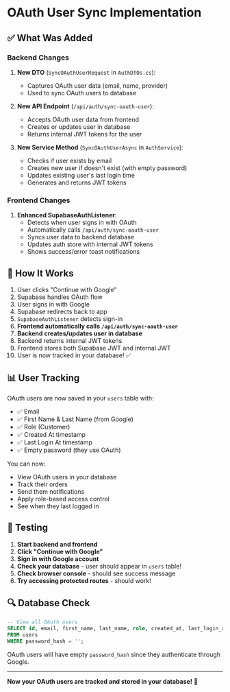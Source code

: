 # OAuth User Sync Implementation

## ✅ What Was Added

### Backend Changes

1. **New DTO** (`SyncOAuthUserRequest` in `AuthDTOs.cs`):
   - Captures OAuth user data (email, name, provider)
   - Used to sync OAuth users to database

2. **New API Endpoint** (`/api/auth/sync-oauth-user`):
   - Accepts OAuth user data from frontend
   - Creates or updates user in database
   - Returns internal JWT tokens for the user

3. **New Service Method** (`SyncOAuthUserAsync` in `AuthService`):
   - Checks if user exists by email
   - Creates new user if doesn't exist (with empty password)
   - Updates existing user's last login time
   - Generates and returns JWT tokens

### Frontend Changes

1. **Enhanced SupabaseAuthListener**:
   - Detects when user signs in with OAuth
   - Automatically calls `/api/auth/sync-oauth-user`
   - Syncs user data to backend database
   - Updates auth store with internal JWT tokens
   - Shows success/error toast notifications

## 🔄 How It Works

1. User clicks "Continue with Google"
2. Supabase handles OAuth flow
3. User signs in with Google
4. Supabase redirects back to app
5. `SupabaseAuthListener` detects sign-in
6. **Frontend automatically calls `/api/auth/sync-oauth-user`**
7. **Backend creates/updates user in database**
8. Backend returns internal JWT tokens
9. Frontend stores both Supabase JWT and internal JWT
10. User is now tracked in your database! ✅

## 📊 User Tracking

OAuth users are now saved in your `users` table with:
- ✅ Email
- ✅ First Name & Last Name (from Google)
- ✅ Role (Customer)
- ✅ Created At timestamp
- ✅ Last Login At timestamp
- ✅ Empty password (they use OAuth)

You can now:
- View OAuth users in your database
- Track their orders
- Send them notifications
- Apply role-based access control
- See when they last logged in

## 🧪 Testing

1. **Start backend and frontend**
2. **Click "Continue with Google"**
3. **Sign in with Google account**
4. **Check your database** - user should appear in `users` table!
5. **Check browser console** - should see success message
6. **Try accessing protected routes** - should work!

## 🔍 Database Check

```sql
-- View all OAuth users
SELECT id, email, first_name, last_name, role, created_at, last_login_at 
FROM users 
WHERE password_hash = '';
```

OAuth users will have empty `password_hash` since they authenticate through Google.

---

**Now your OAuth users are tracked and stored in your database!** 🎉
